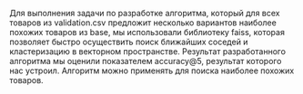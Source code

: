 Для выполнения задачи по разработке алгоритма, который для всех товаров из validation.csv предложит несколько вариантов наиболее похожих товаров из base, мы использовали библиотеку faiss, 
которая позволяет быстро осуществить поиск ближайших соседей и кластеризацию в векторном пространстве. 
Результат разработанного алгоритма мы оценили показателем accuracy@5, результат которого нас устроил. Алгоритм можно применять для поиска наиболее похожих товаров.
